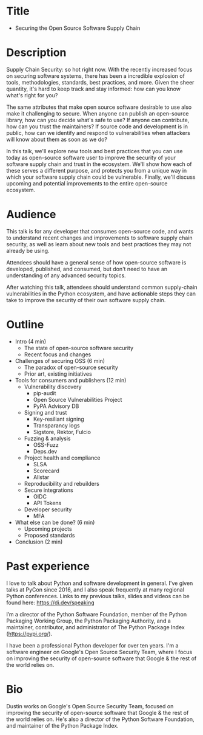 # Title

* Securing the Open Source Software Supply Chain

# Description

Supply Chain Security: so hot right now. With the recently increased focus on securing software systems, there has been a incredible explosion of tools, methodologies, standards, best practices, and more. Given the sheer quantity, it's hard to keep track and stay informed: how can you know what's right for you?

The same attributes that make open source software desirable to use also make it challenging to secure. When anyone can publish an open-source library, how can you decide what's safe to use? If anyone can contribute, how can you trust the maintainers? If source code and development is in public, how can we identify and respond to vulnerabilities when attackers will know about them as soon as we do?

In this talk, we'll explore new tools and best practices that you can use today as open-source software user to improve the security of your software supply chain and trust in the ecosystem. We'll show how each of these serves a different purpose, and protects you from a unique way in which your software supply chain could be vulnerable. Finally, we'll discuss upcoming and potential improvements to the entire open-source ecosystem.

# Audience

This talk is for any developer that consumes open-source code, and wants to understand recent changes and improvements to software supply chain security, as well as learn about new tools and best practices they may not already be using.

Attendees should have a general sense of how open-source software is developed, published, and consumed, but don't need to have an understanding of any advanced security topics.

After watching this talk, attendees should understand common supply-chain vulnerabilities in the Python ecosystem, and have actionable steps they can take to improve the security of their own software supply chain.

# Outline

* Intro (4 min)
  * The state of open-source software security
  * Recent focus and changes
* Challenges of securing OSS (6 min)
  * The paradox of open-source security
  * Prior art, existing initiatives
* Tools for consumers and publishers (12 min)
  * Vulnerability discovery
    * pip-audit
    * Open Source Vulnerabilities Project
    * PyPA Advisory DB
  * Signing and trust
    * Key-resiliant signing
    * Transparancy logs
    * Sigstore, Rektor, Fulcio
  * Fuzzing & analysis
    * OSS-Fuzz
    * Deps.dev
  * Project health and compliance
    * SLSA
    * Scorecard
    * Allstar
  * Reproducibility and rebuilders
  * Secure integrations
    * OIDC
    * API Tokens
  * Developer security
    * MFA
* What else can be done? (6 min)
  * Upcoming projects
  * Proposed standards 
* Conclusion (2 min)

# Past experience

I love to talk about Python and software development in general. I've given talks at PyCon since 2016, and I also speak frequently at many regional Python conferences. Links to my previous talks, slides and videos can be found here: https://di.dev/speaking

I’m a director of the Python Software Foundation, member of the Python Packaging Working Group, the Python Packaging Authority, and a maintainer, contributor, and administrator of The Python Package Index (https://pypi.org/).

I have been a professional Python developer for over ten years. I'm a software engineer on Google's Open Source Security Team, where I focus on improving the security of open-source software that Google & the rest of the world relies on.

# Bio

Dustin works on Google's Open Source Security Team, focused on improving the security of open-source software that Google & the rest of the world relies on. He's also a director of the Python Software Foundation, and maintainer of the Python Package Index.
